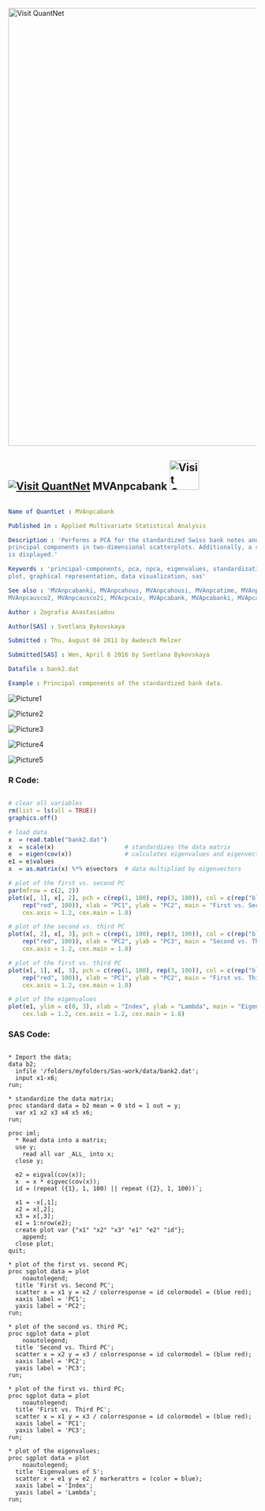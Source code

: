 
[<img src="https://github.com/QuantLet/Styleguide-and-FAQ/blob/master/pictures/banner.png" width="888" alt="Visit QuantNet">](http://quantlet.de/)

## [<img src="https://github.com/QuantLet/Styleguide-and-FAQ/blob/master/pictures/qloqo.png" alt="Visit QuantNet">](http://quantlet.de/) **MVAnpcabank** [<img src="https://github.com/QuantLet/Styleguide-and-FAQ/blob/master/pictures/QN2.png" width="60" alt="Visit QuantNet 2.0">](http://quantlet.de/)

```yaml

Name of QuantLet : MVAnpcabank

Published in : Applied Multivariate Statistical Analysis

Description : 'Performs a PCA for the standardized Swiss bank notes and shows the first three
principal components in two-dimensional scatterplots. Additionally, a screeplot of the eigenvalues
is displayed.'

Keywords : 'principal-components, pca, npca, eigenvalues, standardization, scatterplot, screeplot,
plot, graphical representation, data visualization, sas'

See also : 'MVAnpcabanki, MVAnpcahous, MVAnpcahousi, MVAnpcatime, MVAnpcafood, MVAnpcausco,
MVAnpcausco2, MVAnpcausco2i, MVAcpcaiv, MVApcabank, MVApcabanki, MVApcabankr, MVApcasimu'

Author : Zografia Anastasiadou

Author[SAS] : Svetlana Bykovskaya

Submitted : Thu, August 04 2011 by Awdesch Melzer

Submitted[SAS] : Wen, April 6 2016 by Svetlana Bykovskaya

Datafile : bank2.dat

Example : Principal components of the standardized bank data.

```

![Picture1](MVAnpcabank-1.png)

![Picture2](MVAnpcabank-1_sas.png)

![Picture3](MVAnpcabank-2_sas.png)

![Picture4](MVAnpcabank-3_sas.png)

![Picture5](MVAnpcabank-4_sas.png)


### R Code:
```r

# clear all variables
rm(list = ls(all = TRUE))
graphics.off()

# load data
x  = read.table("bank2.dat")
x  = scale(x)                    # standardizes the data matrix
e  = eigen(cov(x))               # calculates eigenvalues and eigenvectors and sorts them by size
e1 = e$values
x  = as.matrix(x) %*% e$vectors  # data multiplied by eigenvectors

# plot of the first vs. second PC
par(mfrow = c(2, 2))
plot(x[, 1], x[, 2], pch = c(rep(1, 100), rep(3, 100)), col = c(rep("blue", 100), 
    rep("red", 100)), xlab = "PC1", ylab = "PC2", main = "First vs. Second PC", cex.lab = 1.2, 
    cex.axis = 1.2, cex.main = 1.8)

# plot of the second vs. third PC
plot(x[, 2], x[, 3], pch = c(rep(1, 100), rep(3, 100)), col = c(rep("blue", 100), 
    rep("red", 100)), xlab = "PC2", ylab = "PC3", main = "Second vs. Third PC", cex.lab = 1.2, 
    cex.axis = 1.2, cex.main = 1.8)

# plot of the first vs. third PC
plot(x[, 1], x[, 3], pch = c(rep(1, 100), rep(3, 100)), col = c(rep("blue", 100), 
    rep("red", 100)), xlab = "PC1", ylab = "PC2", main = "First vs. Third PC", cex.lab = 1.2, 
    cex.axis = 1.2, cex.main = 1.8)

# plot of the eigenvalues
plot(e1, ylim = c(0, 3), xlab = "Index", ylab = "Lambda", main = "Eigenvalues of S", 
    cex.lab = 1.2, cex.axis = 1.2, cex.main = 1.8) 

```

### SAS Code:
```sas

* Import the data;
data b2;
  infile '/folders/myfolders/Sas-work/data/bank2.dat';
  input x1-x6;
run;

* standardize the data matrix;
proc standard data = b2 mean = 0 std = 1 out = y;
  var x1 x2 x3 x4 x5 x6;
run;

proc iml;
  * Read data into a matrix;
  use y;
    read all var _ALL_ into x; 
  close y;
  
  e2 = eigval(cov(x));
  x  = x * eigvec(cov(x));
  id = (repeat ({1}, 1, 100) || repeat ({2}, 1, 100))`;
  
  x1 = -x[,1];
  x2 = x[,2];
  x3 = x[,3];
  e1 = 1:nrow(e2);
  create plot var {"x1" "x2" "x3" "e1" "e2" "id"};
    append;
  close plot;
quit;

* plot of the first vs. second PC;
proc sgplot data = plot
    noautolegend;
  title 'First vs. Second PC';
  scatter x = x1 y = x2 / colorresponse = id colormodel = (blue red);
  xaxis label = 'PC1';
  yaxis label = 'PC2';
run;

* plot of the second vs. third PC;
proc sgplot data = plot
    noautolegend;
  title 'Second vs. Third PC';
  scatter x = x2 y = x3 / colorresponse = id colormodel = (blue red);
  xaxis label = 'PC2';
  yaxis label = 'PC3';
run;

* plot of the first vs. third PC;
proc sgplot data = plot
    noautolegend;
  title 'First vs. Third PC';
  scatter x = x1 y = x3 / colorresponse = id colormodel = (blue red);
  xaxis label = 'PC1';
  yaxis label = 'PC3';
run;

* plot of the eigenvalues;
proc sgplot data = plot
    noautolegend;
  title 'Eigenvalues of S';
  scatter x = e1 y = e2 / markerattrs = (color = blue);
  xaxis label = 'Index';
  yaxis label = 'Lambda';
run;


   

```
